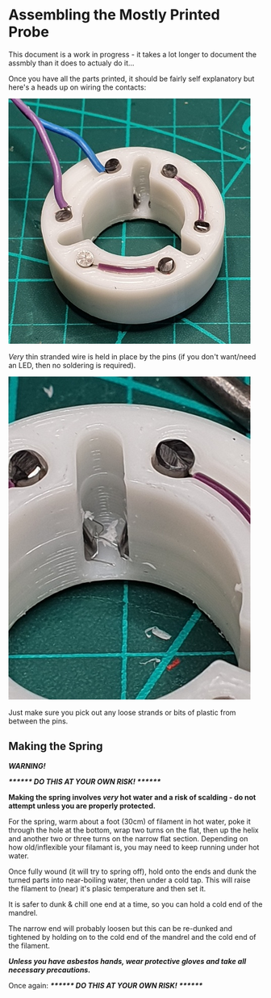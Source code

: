# Assembling the Mostly Printed Probe


This document is a work in progress - it takes a lot longer to document the assmbly than it does to actualy do it...

Once you have all the parts printed, it should be fairly self explanatory but here's a heads up on wiring the contacts:

![contact wiring](../images/sleeve-contact-wiring.jpg)

*Very* thin stranded wire is held in place by the pins (if you don't want/need an LED, then no soldering is required).

![contact wiring](../images/sleeve-wiring-strands.jpg)

Just make sure you pick out any loose strands or bits of plastic from between the pins.



## Making the Spring

___WARNING!___

___****** DO THIS AT YOUR OWN RISK! ******___

**Making the spring involves *very* hot water and a risk of scalding - do not attempt unless you are properly protected.**

For the spring, warm about a foot (30cm) of filament in hot water, poke it through the hole at the bottom, wrap two turns on the flat, then up the helix and another two or three turns on the narrow flat section. Depending on how old/inflexible your filamant is, you may need to keep running under hot water.


Once fully wound (it will try to spring off), hold onto the ends and dunk the turned parts into near-boiling water, then under a cold tap. This will raise the filament to (near) it's plasic temperature and then set it.

It is safer to dunk & chill one end at a time, so you can hold a cold end of the mandrel.

The narrow end will probably loosen but this can be re-dunked and tightened by holding on to the cold end of the mandrel and the cold end of the filament.

***Unless you have asbestos hands, wear protective gloves and take all necessary precautions.***

Once again: ___****** DO THIS AT YOUR OWN RISK! ******___
